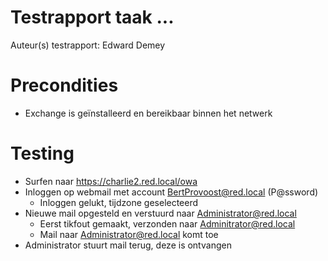 # Testrapport taak ...

Auteur(s) testrapport: Edward Demey

# Precondities
- Exchange is geïnstalleerd en bereikbaar binnen het netwerk

# Testing
* Surfen naar https://charlie2.red.local/owa
* Inloggen op webmail met account BertProvoost@red.local (P@ssword)
  * Inloggen gelukt, tijdzone geselecteerd
* Nieuwe mail opgesteld en verstuurd naar Administrator@red.local
  * Eerst tikfout gemaakt, verzonden naar Adminitrator@red.local
  * Mail naar Administrator@red.local komt toe
* Administrator stuurt mail terug, deze is ontvangen
